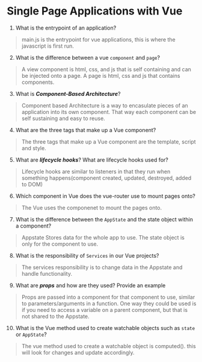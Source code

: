 # Single Page Applications with Vue
01. What is the entrypoint of an application?

  > main.js is the entrypoint for vue applications, this is where the javascript is first run.

02. What is the difference between a vue `component` and `page`?

  > A view component is html, css, and js that is self containing and can be injected onto a page. A page is html, css and js that contains components.

03. What is ***Component-Based Architecture***?

  > Component based Architecture is a way to encasulate pieces of an application into its own component. That way each component can be self sustaining and easy to reuse.

04. What are the three tags that make up a Vue component?

  > The three tags that make up a Vue component are the template, script and style.

05. What are ***lifecycle hooks***? What are lifecycle hooks used for?

  > Lifecycle hooks are similar to listeners in that they run when something happens(component created, updated, destroyed, added to DOM)

06. Which component in Vue does the vue-router use to mount pages onto?

  > The Vue uses the <vue-router></vue-router> componenet to mount the pages onto.

07. What is the difference between the `AppState` and the state object within a component?

  > Appstate Stores data for the whole app to use. The state object is only for the component to use.

08. What is the responsibility of `Services` in our Vue projects?

  > The services responsibility is to change data in the Appstate and handle functionality.

09. What are ***props*** and how are they used? Provide an example

  > Props are passed into a component for that component to use, similar to parameters/arguments in a function. One way they could be used is if you need to access a variable on a parent component, but that is not shared to the Appstate.

10. What is the Vue method used to create watchable objects such as `state` or `AppState`?

  > The vue method used to create a watchable object is computed(). this will look for changes and update accordingly.
